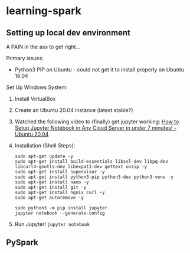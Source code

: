 # learning-spark

## Setting up local dev environment

A PAIN in the ass to get right...

Primary issues:
* Python3 PIP on Ubuntu - could not get it to install properly on Ubuntu 16.04 

Set Up Windows System:
1. Install VirtualBox
2. Create an Ubuntu 20.04 instance (latest stable?)
3. Watched the following video to (finally) get jupyter working: [How to Setup Jupyter Notebook in Any Cloud Server in under 7 minutes! - Ubuntu 20.04](https://www.youtube.com/watch?v=Dq1phGV-7fI&ab_channel=TheLinuxOS)
4. Installation (Shell Steps):
    ```shell
    sudo apt-get update -y
    sudo apt-get install build-essentials libssl-dev libpq-dev libcurl4-gnutls-dev libexpat1-dev gettext unzip -y
    sudo apt-get install supervisor -y
    sudo apt-get install python3-pip python3-dev python3-venv -y
    sudo apt-get install nano -y
    sudo apt-get install git -y
    sudo apt-get install ngnix curl -y
    sudo apt-get autoremove -y 
    
    sudo python3 -m pip install jupyter
    jupyter notebook --generate-config
    ```

5. Run Jupyter! `jupyter notebook`

## PySpark